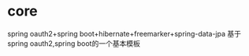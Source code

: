 # core
spring oauth2+spring boot+hibernate+freemarker+spring-data-jpa
基于spring oauth2,spring boot的一个基本模板
